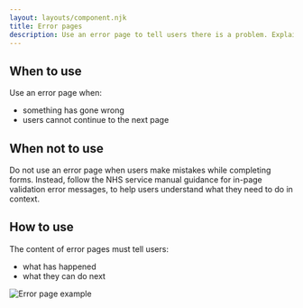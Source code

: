 ```yaml
---
layout: layouts/component.njk
title: Error pages
description: Use an error page to tell users there is a problem. Explain what has happened and what they can do about it.
---
```


## When to use

Use an error page when:

- something has gone wrong
- users cannot continue to the next page

## When not to use

Do not use an error page when users make mistakes while completing forms. Instead, follow the NHS service manual guidance for in-page validation error messages, to help users understand what they need to do in context.

## How to use

The content of error pages must tell users:

- what has happened
- what they can do next

![Error page example](/assets/images/error-pages/connect-to-app-1120.png)